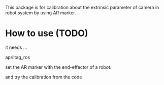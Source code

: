 This package is for calibration about the extrinsic parameter of camera in robot system by using AR marker.

# How to use (TODO)
it needs ...

apriltag_ros

set the AR marker with the end-effector of a robot.

and try the calibration from the code
